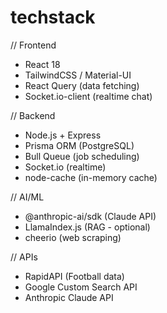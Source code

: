 # techstack
// Frontend
- React 18
- TailwindCSS / Material-UI
- React Query (data fetching)
- Socket.io-client (realtime chat)

// Backend
- Node.js + Express
- Prisma ORM (PostgreSQL)
- Bull Queue (job scheduling)
- Socket.io (realtime)
- node-cache (in-memory cache)

// AI/ML
- @anthropic-ai/sdk (Claude API)
- LlamaIndex.js (RAG - optional)
- cheerio (web scraping)

// APIs
- RapidAPI (Football data)
- Google Custom Search API
- Anthropic Claude API